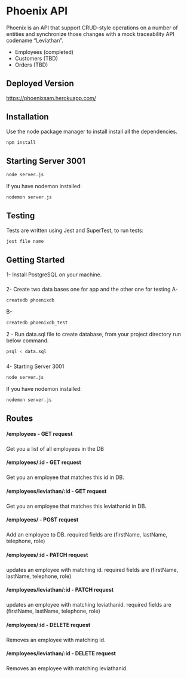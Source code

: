# Phoenix API

Phoenix is an API that support CRUD-style operations on a number of entities and synchronize those changes with a mock traceability API codename “Leviathan”.  
- Employees (completed)
- Customers (TBD)
- Orders (TBD)

## Deployed Version
https://phoenixsam.herokuapp.com/

## Installation

Use the node package manager to install install all the dependencies.

```bash
npm install
```
## Starting Server 3001

```bash
node server.js
```
If you have nodemon installed:
```bash
nodemon server.js
```
## Testing
Tests are written using Jest and SuperTest, to run tests:
```bash
jest file name
```
## Getting Started
1- Install PostgreSQL on your machine. 
###
2- Create two data bases one for app and the other one for testing
A-  
```bash
createdb phoenixdb
```
B- 
```bash
createdb phoenixdb_test
```
2 - Run data.sql file to create database, from your project directory run below command.
```bash
psql < data.sql 
```
<!-- 3- change name of .envSample file to .env and add your APIUser and APIKey. -->
###
4- 
Starting Server 3001

```bash
node server.js
```
If you have nodemon installed:
```bash
nodemon server.js
```
## Routes
#### /employees - GET request
### 
Get you a list of all employees in the DB
#### /employees/:id - GET request
### 
Get you an employee that matches this id in DB.
#### /employees/leviathan/:id - GET request
### 
Get you an employee that matches this leviathanid in DB.
#### /employees/ - POST request
### 
Add an employee to DB.
required fields are (firstName, lastName, telephone, role)
#### /employees/:id - PATCH request
### 
updates an employee with matching id.
required fields are (firstName, lastName, telephone, role)
#### /employees/leviathan/:id - PATCH request
### 
updates an employee with matching leviathanid.
required fields are (firstName, lastName, telephone, role)
#### /employees/:id - DELETE request
### 
Removes an employee with matching id.
#### /employees/leviathan/:id - DELETE request
### 
Removes an employee with matching leviathanid.
